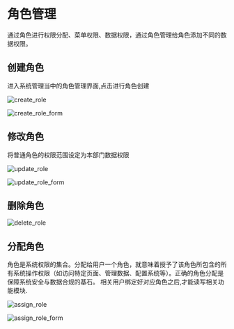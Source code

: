 # 角色管理

通过角色进行权限分配、菜单权限、数据权限，通过角色管理给角色添加不同的数据权限。

## 创建角色

进入系统管理当中的角色管理界面,点击进行角色创建

![create_role](/docs-assets/img/system/role/create_role.png)

![create_role_form](/docs-assets/img/system/role/create_role_form.png)

## 修改角色

将普通角色的权限范围设定为本部门数据权限

![update_role](/docs-assets/img/system/role/update_role.png)

![update_role_form](/docs-assets/img/system/role/update_role_form.png)

## 删除角色

![delete_role](/docs-assets/img/system/role/delete_role.png)

## 分配角色

角色是系统权限的集合。分配给用户一个角色，就意味着授予了该角色所包含的所有系统操作权限（如访问特定页面、管理数据、配置系统等）。正确的角色分配是保障系统安全与数据合规的基石。
相关用户绑定好对应角色之后,才能读写相关功能模块.

![assign_role](/docs-assets/img/system/role/assign_role.png)

![assign_role_form](/docs-assets/img/system/role/assign_role_form.png)

